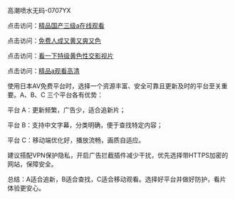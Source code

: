 
高潮喷水无码-0707YX

点击访问：<a href="https://heiliaoe8ajia.pages.dev">精品国产三级a在线观看</a>

点击访问：<a href="https://heiliaoxqkkct.pages.dev">免费人成又黄又爽又色</a>

点击访问：<a href="https://heiliaoxwd5i8.pages.dev">看一下特级黄色性交影视片</a>

点击访问：<a href="https://heiliaowzu4ur.pages.dev">精品a观看高清</a>

使用日本AV免费平台时，选择一个资源丰富、安全可靠且更新及时的平台至关重要。A、B、C 三个平台各有优势：

平台 A：更新频繁，广告少，适合追新片；

平台 B：支持中文字幕，分类明确，便于查找特定内容；

平台 C：移动端优化好，播放流畅，画质自适应。

建议搭配VPN保护隐私，开启广告拦截插件减少干扰，优先选择带HTTPS加密的网站，保障安全。

总结：A适合追新，B适合查找，C适合移动观看。选择好平台并做好防护，看片体验更安心。

<span style="display:none;">[Canonical link](https://github.com/mot20250708/so15 ）</span>
